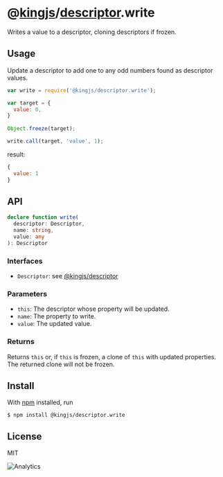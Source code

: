 # @[kingjs](https://www.npmjs.com/package/kingjs)/[descriptor](https://www.npmjs.com/package/@kingjs/descriptor).write
Writes a value to a descriptor, cloning descriptors if frozen. 
## Usage
Update a descriptor to add one to any odd numbers found as descriptor values.
```js
var write = require('@kingjs/descriptor.write');

var target = {
  value: 0,
}
  
Object.freeze(target);

write.call(target, 'value', 1);
```
result:
```js
{
  value: 1
}
```
## API
```ts
declare function write(
  descriptor: Descriptor,
  name: string,
  value: any
): Descriptor
```
### Interfaces
- `Descriptor`: see [@kingjs/descriptor][descriptor]
### Parameters
- `this`: The descriptor whose property will be updated.
- `name`: The property to write.
- `value`: The updated value.
### Returns
Returns `this` or, if `this` is frozen, a clone of `this` with updated properties. The returned clone will not be frozen.
## Install
With [npm](https://npmjs.org/) installed, run
```
$ npm install @kingjs/descriptor.write
```
## License
MIT

![Analytics](https://analytics.kingjs.net/descriptor/write)


  [descriptor]: https://www.npmjs.com/package/@kingjs/descriptor